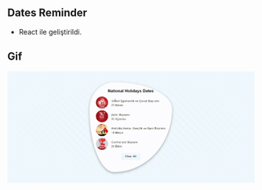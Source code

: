 ## Dates Reminder

- React ile geliştirildi.

## Gif

<img src="./src/image/dates-reminder-v.gif"/>
